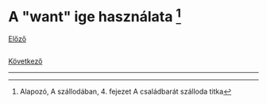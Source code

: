 # A "want" ige használata [^1]

[Előző]()

![]()



[Következő]()

---
[^1]: Alapozó, A szállodában, 4. fejezet A családbarát szálloda titka